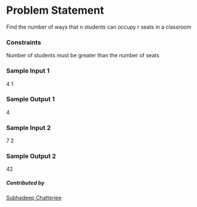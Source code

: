 # Problem Statement
Find the number of ways that n students can occupy r seats in a classroom

### Constraints
Number of students must be greater than the number of seats 

### Sample Input 1
4 
1

### Sample Output 1
4

### Sample Input 2 
7
2

### Sample Output 2 
42

##### Contributed by 
[Subhadeep Chatterjee](https://github.com/subhadeep1912)